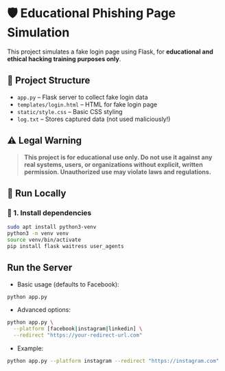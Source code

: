 # 🛡️ Educational Phishing Page Simulation

This project simulates a fake login page using Flask, for **educational and ethical hacking training purposes only**.

## 📂 Project Structure

- `app.py` – Flask server to collect fake login data
- `templates/login.html` – HTML for fake login page
- `static/style.css` – Basic CSS styling
- `log.txt` – Stores captured data (not used maliciously!)

## ⚠️ Legal Warning

> **This project is for educational use only. Do not use it against any real systems, users, or organizations without explicit, written permission. Unauthorized use may violate laws and regulations.**

## 🚀 Run Locally

### 🧱 1. Install dependencies

```bash
sudo apt install python3-venv
python3 -m venv venv
source venv/bin/activate
pip install flask waitress user_agents
```

## Run the Server

- Basic usage (defaults to Facebook):

```bash
python app.py
```
- Advanced options:

```bash
python app.py \
  --platform [facebook|instagram|linkedin] \
  --redirect "https://your-redirect-url.com"
```
- Example:

```bash
python app.py --platform instagram --redirect "https://instagram.com"
```